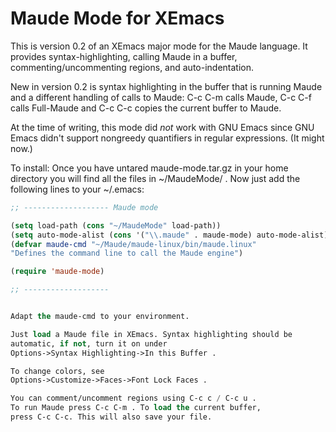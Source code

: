 # Maude Mode for XEmacs

This is version 0.2 of an XEmacs major mode for the Maude language. 
It provides syntax-highlighting, calling Maude in a buffer, 
commenting/uncommenting regions, and auto-indentation.

New in version 0.2 is syntax highlighting in the buffer
that is running Maude and a different handling of calls to Maude:
C-c C-m calls Maude,
C-c C-f calls Full-Maude and
C-c C-c copies the current buffer to Maude.


At the time of writing, this mode did *not* work with GNU Emacs since
GNU Emacs didn't support nongreedy quantifiers in regular expressions. (It might now.)

To install: Once you have untared maude-mode.tar.gz in your
home directory you will find all the files in ~/MaudeMode/ .
Now just add the following lines to your ~/.emacs:

```lisp
;; ------------------- Maude mode

(setq load-path (cons "~/MaudeMode" load-path))
(setq auto-mode-alist (cons '("\\.maude" . maude-mode) auto-mode-alist))
(defvar maude-cmd "~/Maude/maude-linux/bin/maude.linux"
"Defines the command line to call the Maude engine")

(require 'maude-mode)

;; -------------------


Adapt the maude-cmd to your environment.    

Just load a Maude file in XEmacs. Syntax highlighting should be 
automatic, if not, turn it on under 
Options->Syntax Highlighting->In this Buffer .

To change colors, see  
Options->Customize->Faces->Font Lock Faces .

You can comment/uncomment regions using C-c c / C-c u .
To run Maude press C-c C-m . To load the current buffer, 
press C-c C-c. This will also save your file. 


